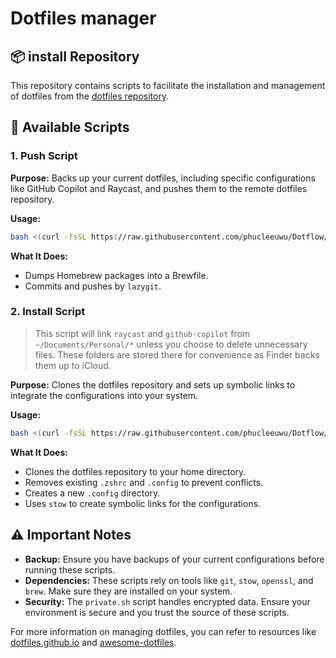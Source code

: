 
# Dotfiles manager
## 📦 install Repository

This repository contains scripts to facilitate the installation and management of dotfiles from the [dotfiles repository](https://github.com/phucleeuwu/dotfiles).

## 📜 Available Scripts

### 1. Push Script

**Purpose:** Backs up your current dotfiles, including specific configurations like GitHub Copilot and Raycast, and pushes them to the remote dotfiles repository.

**Usage:**

```bash
bash <(curl -fsSL https://raw.githubusercontent.com/phucleeuwu/Dotflow/main/push.sh)
```

**What It Does:**

* Dumps Homebrew packages into a Brewfile.
* Commits and pushes by `lazygit`.

### 2. Install Script

> This script will link `raycast` and `github-copilot` from `~/Documents/Personal/*` unless you choose to delete unnecessary files. These folders are stored there for convenience as Finder backs them up to iCloud.

**Purpose:** Clones the dotfiles repository and sets up symbolic links to integrate the configurations into your system.

**Usage:**

```bash
bash <(curl -fsSL https://raw.githubusercontent.com/phucleeuwu/Dotflow/main/i.sh)
```

**What It Does:**

* Clones the dotfiles repository to your home directory.
* Removes existing `.zshrc` and `.config` to prevent conflicts.
* Creates a new `.config` directory.
* Uses `stow` to create symbolic links for the configurations.

## ⚠️ Important Notes

* **Backup:** Ensure you have backups of your current configurations before running these scripts.
* **Dependencies:** These scripts rely on tools like `git`, `stow`, `openssl`, and `brew`. Make sure they are installed on your system.
* **Security:** The `private.sh` script handles encrypted data. Ensure your environment is secure and you trust the source of these scripts.

For more information on managing dotfiles, you can refer to resources like [dotfiles.github.io](http://dotfiles.github.io) and [awesome-dotfiles](https://github.com/webpro/awesome-dotfiles).
